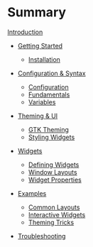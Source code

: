 # Summary

[Introduction](introduction.md)

-   [Getting Started](getting_started.md)

    -   [Installation](installation.md)

-   [Configuration & Syntax](config/config_and_syntax.md)

    -   [Configuration](config/configuration.md)
    -   [Fundamentals](config/config_fundamentals.md)
    -   [Variables](config/variables.md)
    <!-- -   [Expression Language](expression_language.md)
    -   [Magic Variables](magic-vars.md) -->

-   [Theming & UI](theming_and_ui.md)

    -   [GTK Theming](working_with_gtk.md)
    -   [Styling Widgets](styling_widgets.md)

-   [Widgets](widgets/widgets.md)

    -   [Defining Widgets](widgets/defining_widgets.md)
    -   [Window Layouts](widgets/layouts.md)
    -   [Widget Properties](widgets/props.md)

-   [Examples](examples/examples.md)

    -   [Common Layouts](examples/common_layouts.md)
    -   [Interactive Widgets](examples/interactive.md)
    -   [Theming Tricks](examples/theming.md)

-   [Troubleshooting](troubleshooting.md)
